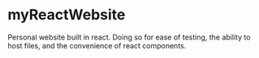 # myReactWebsite
Personal website built in react.  Doing so for ease of testing, the ability to host files, and the convenience of react components. 
